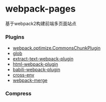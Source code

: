 # webpack-pages
基于webpack2构建前端多页面站点

### Plugins
+ <a href="https://webpack.js.org/plugins/commons-chunk-plugin/#components/sidebar/sidebar.jsx" target="_blank">webpack.optimize.CommonsChunkPlugin</a>
+ [glob](https://github.com/isaacs/node-glob)
+ [extract-text-webpack-plugin](https://github.com/webpack-contrib/extract-text-webpack-plugin)
+ [html-webpack-plugin](https://github.com/jantimon/html-webpack-plugin)
+ [babili-webpack-plugin](https://github.com/webpack-contrib/babili-webpack-plugin)
+ [cross-env](https://github.com/kentcdodds/cross-env)
+ [webpack-merge](https://github.com/survivejs/webpack-merge)

### Compress

